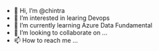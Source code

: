 - 👋 Hi, I’m @chintra
- 👀 I’m interested in learing Devops 
- 🌱 I’m currently learning Azure Data Fundamental
- 💞️ I’m looking to collaborate on ...
- 📫 How to reach me ...

<!---
chintra/chintra is a ✨ special ✨ repository because its `README.md` (this file) appears on your GitHub profile.
You can click the Preview link to take a look at your changes.
--->
